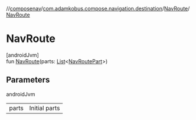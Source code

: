 //[composenav](../../../index.md)/[com.adamkobus.compose.navigation.destination](../index.md)/[NavRoute](index.md)/[NavRoute](-nav-route.md)

# NavRoute

[androidJvm]\
fun [NavRoute](-nav-route.md)(parts: [List](https://kotlinlang.org/api/latest/jvm/stdlib/kotlin.collections/-list/index.html)&lt;[NavRoutePart](../-nav-route-part/index.md)&gt;)

## Parameters

androidJvm

| | |
|---|---|
| parts | Initial parts |
